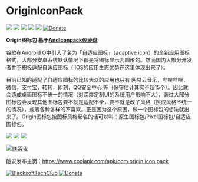 # OriginIconPack
[![](https://img.shields.io/badge/Download-Coolapk-brightgreen.svg)](https://www.coolapk.com/apk/com.origin.icon.pack)
![](https://img.shields.io/github/license/Oblatum/Oblatum_IconPack.svg)
![](https://img.shields.io/badge/api-16+-green.svg)
![](https://img.shields.io/badge/release-2.4.7-green.svg)
![](https://img.shields.io/badge/icons-713-orange.svg)
[![Donate](https://img.shields.io/badge/donate-Alipay|WeChat|TenPay-blue.svg)](http://pay.hotapp.cn/)

**Origin图标包 基于[AndIconpack仪表盘](https://github.com/hujincan/AndIconpack)**

谷歌在Android O中引入了名为「自适应图标」（adaptive icon）的全新应用图标格式，大部分安卓系统默认情况下都是将图标显示为圆形的。然而国内大部分开发者并不积极适配自适应图标（ IOS的应用生态优势在这里体现出来了）。

目前已知的适配了自适应图标的比较大众的应用也只有 网易云音乐，哔哩哔哩，微信，支付宝，转转，即刻，QQ安全中心 等（保守估计其实不超15个）。因此就会造成桌面图标不统一的情况（对深度定制UI的系统用户影响不大），装过大部分图标包会发现其他图标包要不就是适配不全，要不就是改了风格（照成风格不统一的情况），或者各种各样的不喜欢。正是因为这个原因，做一个图标包的想法就出来了。Origin图标包按图标风格起名的话可以叫：原生图标包/Pixel图标包/自适应图标包。

<img src="http://image.coolapk.com/apk_image/2019/0607/23/-2-220319-o_1dcp8160uj0blb11tctcgvhchq-uid-874616@1080x1920.png.t.jpg"/>  <img src="http://image.coolapk.com/apk_image/2019/0318/13/c028cb3ab9ef7ce1f8c007cff7b338ab-220319-o_1d67jrlth1ue81b1a1ivt192t1p2is-uid-874616@1080x1920.png.t.jpg"/>  <img src="http://image.coolapk.com/apk_image/2019/0318/13/9031654615df601f1506bd1de59c2400-220319-o_1d67jrltf1pf8a3m44vs191n9or-uid-874616@1080x1920.png.t.jpg"/>

[![联系我](https://img.shields.io/badge/%E8%81%94%E7%B3%BB%E6%88%91-QQ%E7%BE%A4-lightgrey)](//shang.qq.com/wpa/qunwpa?idkey=b84ad156e9d6dc26527756186a062545b759ad95d7adaa46660f010950210fac)

酷安发布主页：<https://www.coolapk.com/apk/com.origin.icon.pack>

[![BlacksoftTechClub](pub.idqqimg.com/wpa/images/group.png)](//shang.qq.com/wpa/qunwpa?idkey=b84ad156e9d6dc26527756186a062545b759ad95d7adaa46660f010950210fac)
[![Donate](pub.idqqimg.com/wpa/images/group.png)](//shang.qq.com/wpa/qunwpa?idkey=b84ad156e9d6dc26527756186a062545b759ad95d7adaa46660f010950210fac)
